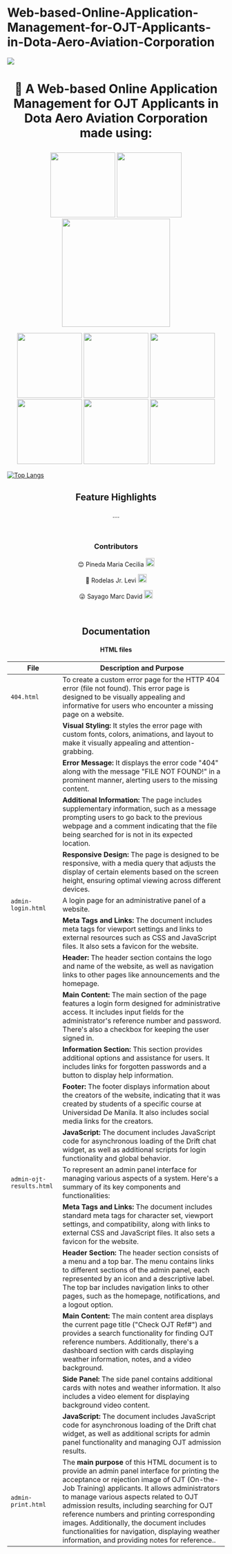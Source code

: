 # Web-based-Online-Application-Management-for-OJT-Applicants-in-Dota-Aero-Aviation-Corporation

<img src="https://i.imgur.com/ywrWCmu.jpeg">
<br>
    <h1 style="text-align: center;"><p align="center">💬 A Web-based Online Application Management for OJT Applicants in Dota Aero Aviation Corporation made using:</p></h1>
<p align="center">
    <img src="https://i.imgur.com/AafZJLN.png" width="150">
    <img src="https://i.imgur.com/k2bfXVm.png" width="150">
    <img src="https://i.imgur.com/KepRaPw.png" width="250">
</p>

<p align="center">
    <img src="https://i.imgur.com/gtaxMKh.png" width="150">
    <img src="https://i.imgur.com/qVxQNU1.png" width="150">
    <img src="https://i.imgur.com/QGDGv5x.png" width="150">
    <img src="https://i.imgur.com/uztBsTD.png" width="150">
    <img src="https://i.imgur.com/nIlpdxR.png" width="150">
    <img src="https://i.imgur.com/bqqdfpn.png" width="150">
</p>

[![Top Langs](https://github-readme-stats.vercel.app/api/top-langs/?username=LaffeyTaffey)](https://github.com/LaffeyTaffey/github-readme-stats)
<br>

<h2><p align="center">Feature Highlights</p></h2>
<p align="center">
....
</p>

<br>
    <h3 style="text-align: center;"><p align="center">Contributors</p></h3>
<p align="center"> 
    😊 Pineda Maria Cecilia
    <a href="https://www.facebook.com/Raicem.Caelia.79">
        <img src="https://img.icons8.com/color/48/000000/facebook.png" width="20">
</p>
    </a>
<p align="center">
    🤪 Rodelas Jr. Levi
    <a href="https://www.facebook.com/Danke.Danke11/">
        <img src="https://img.icons8.com/color/48/000000/facebook.png" width="20">
</p>
    </a>
<p align="center">
    😜 Sayago Marc David
    <a href="https://www.facebook.com/Naixs">
        <img src="https://img.icons8.com/color/48/000000/facebook.png" width="20">
    </a>
</p>

<br>

<h2><p align="center">Documentation</p></h2>
<h4><p align="center">HTML files</p></h4>

| File                     | Description and Purpose                                                                                                                                                                                                                                                                               |
|--------------------------|---------------------------------------------------------------------------------------------------------------------------------------------------------------------------------------------------------------------------------------------------------------------------------------------------------|
| `404.html`               | To create a custom error page for the HTTP 404 error (file not found). This error page is designed to be visually appealing and informative for users who encounter a missing page on a website.                                                                                                       |
|                          | **Visual Styling:** It styles the error page with custom fonts, colors, animations, and layout to make it visually appealing and attention-grabbing.                                                                                                                                                 |
|                          | **Error Message:** It displays the error code "404" along with the message "FILE NOT FOUND!" in a prominent manner, alerting users to the missing content.                                                                                                                                               |
|                          | **Additional Information:** The page includes supplementary information, such as a message prompting users to go back to the previous webpage and a comment indicating that the file being searched for is not in its expected location.                                                           |
|                          | **Responsive Design:** The page is designed to be responsive, with a media query that adjusts the display of certain elements based on the screen height, ensuring optimal viewing across different devices.                                                                                               |
| `admin-login.html`       | A login page for an administrative panel of a website.                                                                                                                                                                                                                                               |
|                          | **Meta Tags and Links:** The document includes meta tags for viewport settings and links to external resources such as CSS and JavaScript files. It also sets a favicon for the website.                                                                                                             |
|                          | **Header:** The header section contains the logo and name of the website, as well as navigation links to other pages like announcements and the homepage.                                                                                                                                               |
|                          | **Main Content:** The main section of the page features a login form designed for administrative access. It includes input fields for the administrator's reference number and password. There's also a checkbox for keeping the user signed in.                                                  |
|                          | **Information Section:** This section provides additional options and assistance for users. It includes links for forgotten passwords and a button to display help information.                                                                                                                     |
|                          | **Footer:** The footer displays information about the creators of the website, indicating that it was created by students of a specific course at Universidad De Manila. It also includes social media links for the creators.                                                                             |
|                          | **JavaScript:** The document includes JavaScript code for asynchronous loading of the Drift chat widget, as well as additional scripts for login functionality and global behavior.                                                                                                                      |
| `admin-ojt-results.html` | To represent an admin panel interface for managing various aspects of a system. Here's a summary of its key components and functionalities:                                                                                                                                                           |
|                          | **Meta Tags and Links:** The document includes standard meta tags for character set, viewport settings, and compatibility, along with links to external CSS and JavaScript files. It also sets a favicon for the website.                                                                             |
|                          | **Header Section:** The header section consists of a menu and a top bar. The menu contains links to different sections of the admin panel, each represented by an icon and a descriptive label. The top bar includes navigation links to other pages, such as the homepage, notifications, and a logout option. |
|                          | **Main Content:** The main content area displays the current page title ("Check OJT Ref#") and provides a search functionality for finding OJT reference numbers. Additionally, there's a dashboard section with cards displaying weather information, notes, and a video background.          |
|                          | **Side Panel:** The side panel contains additional cards with notes and weather information. It also includes a video element for displaying background video content.                                                                                                                                  |
|                          | **JavaScript:** The document includes JavaScript code for asynchronous loading of the Drift chat widget, as well as additional scripts for admin panel functionality and managing OJT admission results.                                                                                              |
| `admin-print.html`      | The **main purpose** of this HTML document is to provide an admin panel interface for printing the acceptance or rejection image of OJT (On-the-Job Training) applicants. It allows administrators to manage various aspects related to OJT admission results, including searching for OJT reference numbers and printing corresponding images. Additionally, the document includes functionalities for navigation, displaying weather information, and providing notes for reference.. |












